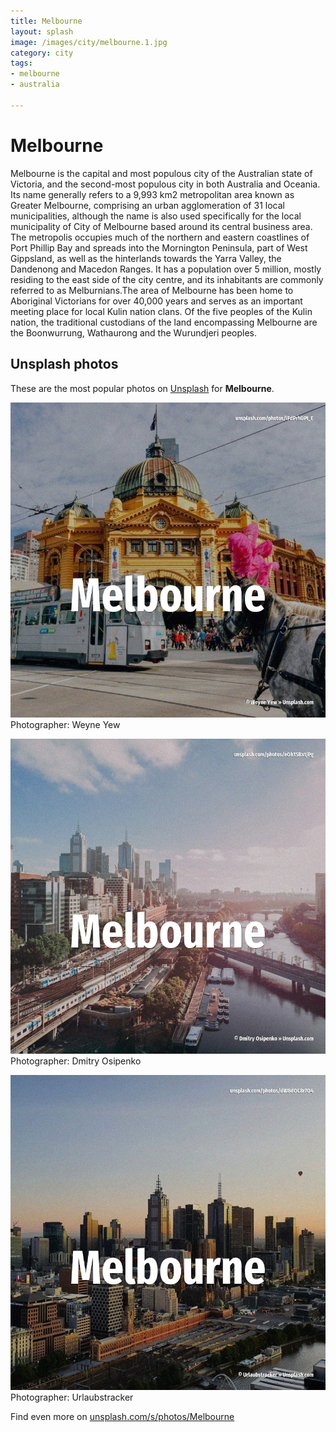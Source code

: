 ```yaml
---
title: Melbourne
layout: splash
image: /images/city/melbourne.1.jpg
category: city
tags:
- melbourne
- australia

---
```

# Melbourne

Melbourne  is the capital and most populous city of the Australian state of Victoria, and the  second-most populous city in both Australia and Oceania. Its name generally refers to a 9,993 km2  metropolitan area known as Greater Melbourne, comprising  an urban agglomeration of 31 local municipalities, although the name is also used specifically for  the local municipality of City of Melbourne based around its central business area. The metropolis occupies much of the northern and eastern coastlines of Port Phillip Bay and spreads  into the Mornington Peninsula, part of West Gippsland, as well as the hinterlands towards the Yarra  Valley, the Dandenong and Macedon Ranges. It has a population over 5 million, mostly residing to the east side of the city centre, and its  inhabitants are commonly referred to as Melburnians.The area of Melbourne has been home to  Aboriginal Victorians for over 40,000 years and serves as an important meeting place for local  Kulin nation clans. Of the five peoples of the Kulin nation, the traditional custodians of the land encompassing  Melbourne are the Boonwurrung, Wathaurong and the Wurundjeri peoples. 

 
## Unsplash photos
These are the most popular photos on [Unsplash](https://unsplash.com) for **Melbourne**.
 
![Melbourne](/images/city/melbourne.1.jpg)
Photographer:  Weyne Yew
 
![Melbourne](/images/city/melbourne.2.jpg)
Photographer:  Dmitry Osipenko
 
![Melbourne](/images/city/melbourne.3.jpg)
Photographer:  Urlaubstracker
 
Find even more on [unsplash.com/s/photos/Melbourne](https://unsplash.com/s/photos/Melbourne)
 
